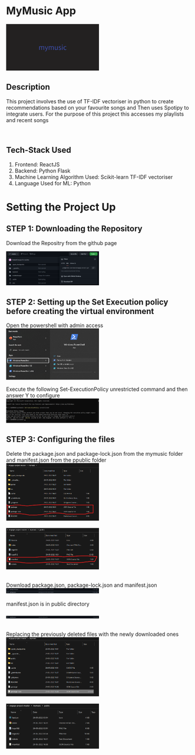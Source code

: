 # MyMusic App

<img src="readmeimages/mymusic.png" width="50%">

## Description

This project involves the use of TF-IDF vectoriser in python to create recommendations based on your favourite songs and Then uses Spotipy to integrate users. For the purpose of this project this accesses my playlists and recent songs

<br />

## Tech-Stack Used

 1. Frontend: ReactJS
 2. Backend: Python Flask
 3. Machine Learning Algorithm Used: Scikit-learn TF-IDF vectoriser
 4. Language Used for ML: Python
 
# Setting the Project Up
 
## STEP 1: Downloading the Repository

Download the Repositry from the github page
<br />

<img src="readmeimages/downloading.png" width="50%"> 
<br />

## STEP 2: Setting up the Set Execution policy before creating the virtual environment

Open the powershell with admin access 
<br />
<img src="readmeimages/pic1.png" width="50%">
<br />

Execute the following Set-ExecutionPolicy unrestricted command and then answer Y to configure
<br />
<img src="readmeimages/pic2.png" width="50%"> 
<br />

## STEP 3: Configuring the files

Delete the package.json and package-lock.json from the mymusic folder and manifest.json from the ppublic folder
<br/>
<img src="readmeimages/pic3.png" width="50%">
<br />
<br/>
<img src="readmeimages/pic4.png" width="50%">
<br/>
<br/>

Download package.json, package-lock.json and manifest.json 
<br/>
<img src="readmeimages/pic5.png" width="50%">
<br />
<br/>
manifest.json is in public directory
<br/>
<br/>
<img src="readmeimages/pic6.png" width="50%">
<br/>
<br/>

Replacing the previously deleted files with the newly downloaded ones
<br/>
<img src="readmeimages/pic7.png" width="50%">
<br/>
<br/>
<img src="readmeimages/pic8.png" width="50%">
